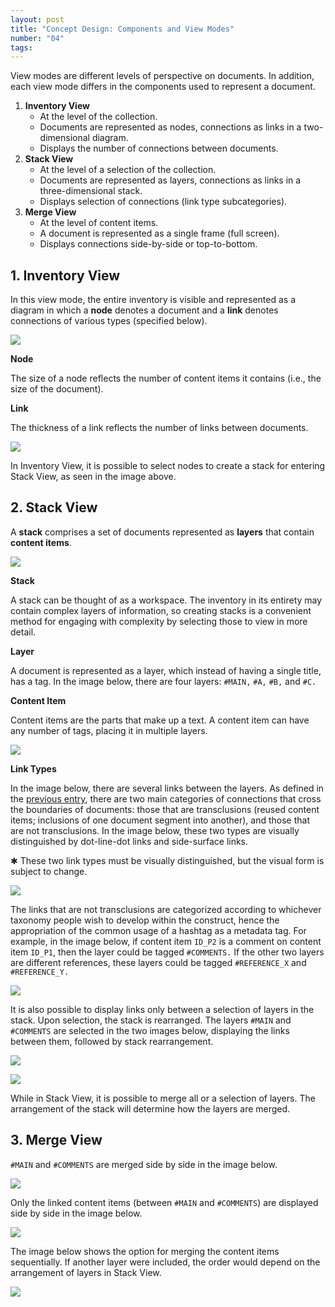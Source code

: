 ```yaml
---
layout: post
title: "Concept Design: Components and View Modes"
number: "04"
tags:
---
```


View modes are different levels of perspective on documents. In addition, each view mode differs in the components used to represent a document.

1. **Inventory View**
	- At the level of the collection.
	- Documents are represented as nodes, connections as links in a two-dimensional diagram.
	- Displays the number of connections between documents.
2. **Stack View**
	- At the level of a selection of the collection.
	- Documents are represented as layers, connections as links in a three-dimensional stack.
	- Displays selection of connections (link type subcategories).
3. **Merge View**
	- At the level of content items.
	- A document is represented as a single frame (full screen).
	- Displays connections side-by-side or top-to-bottom.

## 1. Inventory View

In this view mode, the entire inventory is visible and represented as a diagram in which a **node** denotes a document and a **link** denotes connections of various types (specified below).

![](assets/BP_01.png)

**Node**

The size of a node reflects the number of content items it contains (i.e., the size of the document).

**Link**

The thickness of a link reflects the number of links between documents.

![](assets/BP_02.png)

In Inventory View, it is possible to select nodes to create a stack for entering Stack View, as seen in the image above.

## 2. Stack View

A **stack** comprises a set of documents represented as **layers** that contain **content items**.

![](assets/BP_A.png)

**Stack**

A stack can be thought of as a workspace. The inventory in its entirety may contain complex layers of information, so creating stacks is a convenient method for engaging with complexity by selecting those to view in more detail.

**Layer**

A document is represented as a layer, which instead of having a single title, has a tag. In the image below, there are four layers: `#MAIN,` `#A,` `#B,` and `#C.`

**Content Item**

Content items are the parts that make up a text. A content item can have any number of tags, placing it in multiple layers.

![](assets/BP_B.png)

**Link Types**

In the image below, there are several links between the layers. As defined in the [previous entry](03), there are two main categories of connections that cross the boundaries of documents: those that are transclusions (reused content items; inclusions of one document segment into another), and those that are not transclusions. In the image below, these two types are visually distinguished by dot-line-dot links and side-surface links.

&#10033; These two link types must be visually distinguished, but the visual form is subject to change.

![](assets/BP_C.png)

The links that are not transclusions are categorized according to whichever taxonomy people wish to develop within the construct, hence the appropriation of the common usage of a hashtag as a metadata tag. For example, in the image below, if content item `ID_P2` is a comment on content item `ID_P1`, then the layer could be tagged `#COMMENTS.` If the other two layers are different references, these layers could be tagged `#REFERENCE_X` and `#REFERENCE_Y.`

![](assets/BP_D.png)

It is also possible to display links only between a selection of layers in the stack. Upon selection, the stack is rearranged. The layers `#MAIN` and `#COMMENTS` are selected in the two images below, displaying the links between them, followed by stack rearrangement.

![](assets/BP_X.png)

![](assets/BP_X2.png)

While in Stack View, it is possible to merge all or a selection of layers. The arrangement of the stack will determine how the layers are merged.

## 3. Merge View

`#MAIN` and `#COMMENTS` are merged side by side in the image below.

![](assets/BP_Y.png)

Only the linked content items (between `#MAIN` and `#COMMENTS`) are displayed side by side in the image below.

![](assets/BP_Z1.png)

The image below shows the option for merging the content items sequentially. If another layer were included, the order would depend on the arrangement of layers in Stack View.

![](assets/BP_Z2.png)
